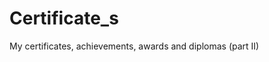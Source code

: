 # Certificate_s
My certificates, achievements, awards and diplomas (part II)
<div id ="sch" align="center">
<img src="https://komarev.com/ghpvc/?username=Oleg-Evdokimov&style=flat-square&color=blue" alt = ""/>
</div>

